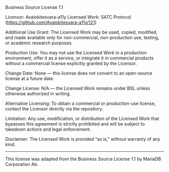 
Business Source License 1.1

Licensor: Avalokitesvara-a11y
Licensed Work: SATC Protocol (https://github.com/Avalokitesvara-a11y/121)

Additional Use Grant:
The Licensed Work may be used, copied, modified, and made available only for non-commercial, non-production use, testing, or academic research purposes.

Production Use:
You may not use the Licensed Work in a production environment, offer it as a service, or integrate it in commercial products without a commercial license explicitly granted by the Licensor.

Change Date:
None — this license does not convert to an open-source license at a future date.

Change License:
N/A — the Licensed Work remains under BSL unless otherwise authorized in writing.

Alternative Licensing:
To obtain a commercial or production-use license, contact the Licensor directly via the repository.

Limitation:
Any use, modification, or distribution of the Licensed Work that bypasses this agreement is strictly prohibited and will be subject to takedown actions and legal enforcement.

Disclaimer:
The Licensed Work is provided “as is,” without warranty of any kind.

---

This license was adapted from the Business Source License 1.1 by MariaDB Corporation Ab.
